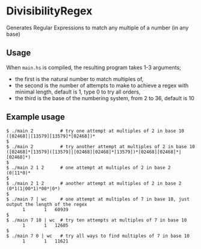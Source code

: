 # DivisibilityRegex
Generates Regular Expressions to match any multiple of a number (in any base)

## Usage
When `main.hs` is compiled, the resulting program takes 1-3 arguments; 
* the first is the natural number to match multiples of, 
* the second is the number of attempts to make to achieve a regex with minimal length, default is 1, type 0 to try all orders,
* the third is the base of the numbering system, from 2 to 36, default is 10

## Example usage

```
$ ./main 2          # try one attempt at multiples of 2 in base 10
([02468]|[13579][13579]*[02468])*
$
$ ./main 2          # try another attempt at multiples of 2 in base 10
([02468]*[13579]([13579]|[02468][02468]*[13579])*[02468][02468]*|[02468]*)
$
$ ./main 2 1 2      # one attempt at multiples of 2 in base 2
(0|11*0)*
$
$ ./main 2 1 2      # another attempt at multiples of 2 in base 2
(0*1(1|00*1)*00*|0*)
$
$ ./main 7 | wc     # one attempt at multiples of 7 in base 10, just output the length of the regex
      1       1   60939
$
$ ./main 7 10 | wc  # try ten attempts at multiples of 7 in base 10
      1       1   12605
$
$ ./main 7 0 | wc   # try all ways to find multiples of 7 in base 10
      1       1   11621
```
